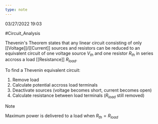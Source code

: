 ```yaml
---
type: note
---
```

03/27/2022 19:03

  #Circuit_Analysis 

Thevenin's Theorem states that any linear circuit consisting of only [[Voltage]]/[[Current]] sources and resistors can be reduced to an equivalent circuit of one voltage source $V_{th}$ and one resistor $R_{th}$ in series accross a load [[Resistance]] $R_{load}$.

To find a Thevenin equivalent circuit:
1. Remove load
2. Calculate potential accross load terminals
3. Deactivate sources (voltage becomes short, current becomes open)
4. Calculate resistance between load terminals ($R_{load}$ still removed)

>[!note]
>Maximum power is delivered to a load when $R_{th}=R_{load}$
